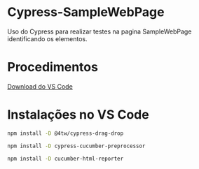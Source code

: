 # Cypress-SampleWebPage

Uso do Cypress para realizar testes na pagina SampleWebPage identificando os elementos.

# Procedimentos
[Download do VS Code](https://code.visualstudio.com/)

# Instalações no VS Code
```sh
npm install -D @4tw/cypress-drag-drop
```
```sh
npm install -D cypress-cucumber-preprocessor
```
```sh
npm install -D cucumber-html-reporter
```
